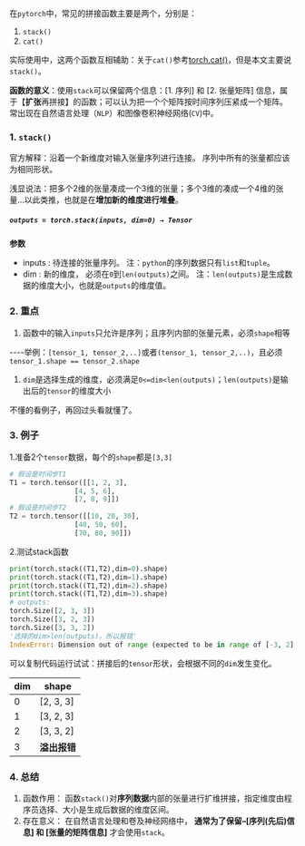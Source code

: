 在`pytorch`中，常见的拼接函数主要是两个，分别是：

1. `stack()`
2. `cat()`

实际使用中，这两个函数互相辅助：关于`cat()`参考[torch.cat()](https://blog.csdn.net/xinjieyuan/article/details/105208352)，但是本文主要说`stack()`。

**函数的意义**：使用`stack`可以保留两个信息：[1. 序列] 和 [2. 张量矩阵] 信息，属于【**扩张**再拼接】的函数；可以认为把一个个矩阵按时间序列压紧成一个矩阵。 常出现在自然语言处理（`NLP`）和图像卷积神经网络(`CV`)中。

### 1. `stack()`

官方解释：沿着一个新维度对输入张量序列进行连接。 序列中所有的张量都应该为相同形状。

浅显说法：把多个2维的张量凑成一个3维的张量；多个3维的凑成一个4维的张量…以此类推，也就是在**增加新的维度进行堆叠**。

##### `outputs = torch.stack(inputs, dim=0) → Tensor`

**参数**

- inputs : 待连接的张量序列。
  注：`python`的序列数据只有`list`和`tuple`。
- dim : 新的维度， 必须在`0`到`len(outputs)`之间。
  注：`len(outputs)`是生成数据的维度大小，也就是`outputs`的维度值。

### 2. 重点

1. 函数中的输入`inputs`只允许是序列；且序列内部的张量元素，必须`shape`相等

----举例：`[tensor_1, tensor_2,..]`或者`(tensor_1, tensor_2,..)`，且必须`tensor_1.shape == tensor_2.shape`

1. `dim`是选择生成的维度，必须满足`0<=dim<len(outputs)`；`len(outputs)`是输出后的`tensor`的维度大小

不懂的看例子，再回过头看就懂了。

### 3. 例子

1.准备2个`tensor`数据，每个的`shape`都是`[3,3]`

~~~python
# 假设是时间步T1
T1 = torch.tensor([[1, 2, 3],
        		[4, 5, 6],
        		[7, 8, 9]])
# 假设是时间步T2
T2 = torch.tensor([[10, 20, 30],
        		[40, 50, 60],
        		[70, 80, 90]])
~~~

2.测试stack函数

~~~python
print(torch.stack((T1,T2),dim=0).shape)
print(torch.stack((T1,T2),dim=1).shape)
print(torch.stack((T1,T2),dim=2).shape)
print(torch.stack((T1,T2),dim=3).shape)
# outputs:
torch.Size([2, 3, 3])
torch.Size([3, 2, 3])
torch.Size([3, 3, 2])
'选择的dim>len(outputs)，所以报错'
IndexError: Dimension out of range (expected to be in range of [-3, 2], but got 3)
~~~

可以复制代码运行试试：拼接后的`tensor`形状，会根据不同的`dim`发生变化。

| dim  | shape        |
| ---- | ------------ |
| 0    | [2, 3, 3]    |
| 1    | [3, 2, 3]    |
| 2    | [3, 3, 2]    |
| 3    | **溢出报错** |

### 4. 总结

1. 函数作用：
   函数`stack()`对**序列数据**内部的张量进行扩维拼接，指定维度由程序员选择、大小是生成后数据的维度区间。
2. 存在意义：
   在自然语言处理和卷及神经网络中， **通常为了保留–[序列(先后)信息] 和 [张量的矩阵信息]** 才会使用`stack`。